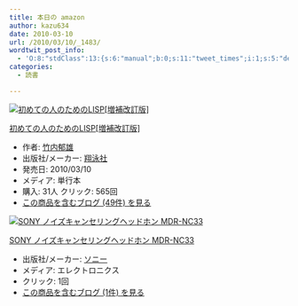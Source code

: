 ```yaml
---
title: 本日の amazon
author: kazu634
date: 2010-03-10
url: /2010/03/10/_1483/
wordtwit_post_info:
  - 'O:8:"stdClass":13:{s:6:"manual";b:0;s:11:"tweet_times";i:1;s:5:"delay";i:0;s:7:"enabled";i:1;s:10:"separation";s:2:"60";s:7:"version";s:3:"3.7";s:14:"tweet_template";b:0;s:6:"status";i:2;s:6:"result";a:0:{}s:13:"tweet_counter";i:2;s:13:"tweet_log_ids";a:1:{i:0;i:5153;}s:9:"hash_tags";a:0:{}s:8:"accounts";a:1:{i:0;s:7:"kazu634";}}'
categories:
  - 読書

---
```

<div class="section">
<div class="hatena-asin-detail">
<a href="http://www.amazon.co.jp/dp/4798119415/?tag=hatena_st1-22&ascsubtag=d-7ibv" onclick="__gaTracker('send', 'event', 'outbound-article', 'http://www.amazon.co.jp/dp/4798119415/?tag=hatena_st1-22&ascsubtag=d-7ibv', '');"><img src="https://images-na.ssl-images-amazon.com/images/I/514rdLjpERL._SL160_.jpg" class="hatena-asin-detail-image" alt="初めての人のためのLISP[増補改訂版]" title="初めての人のためのLISP[増補改訂版]" /></a></p> 
    
<div class="hatena-asin-detail-info">
<p class="hatena-asin-detail-title">
<a href="http://www.amazon.co.jp/dp/4798119415/?tag=hatena_st1-22&ascsubtag=d-7ibv" onclick="__gaTracker('send', 'event', 'outbound-article', 'http://www.amazon.co.jp/dp/4798119415/?tag=hatena_st1-22&ascsubtag=d-7ibv', '初めての人のためのLISP[増補改訂版]');">初めての人のためのLISP[増補改訂版]</a>
</p>
      
<ul>
<li>
<span class="hatena-asin-detail-label">作者:</span> <a href="http://d.hatena.ne.jp/keyword/%C3%DD%C6%E2%B0%EA%CD%BA" onclick="__gaTracker('send', 'event', 'outbound-article', 'http://d.hatena.ne.jp/keyword/%C3%DD%C6%E2%B0%EA%CD%BA', '竹内郁雄');" class="keyword">竹内郁雄</a>
</li>
<li>
<span class="hatena-asin-detail-label">出版社/メーカー:</span> <a href="http://d.hatena.ne.jp/keyword/%E6%C6%B1%CB%BC%D2" onclick="__gaTracker('send', 'event', 'outbound-article', 'http://d.hatena.ne.jp/keyword/%E6%C6%B1%CB%BC%D2', '翔泳社');" class="keyword">翔泳社</a>
</li>
<li>
<span class="hatena-asin-detail-label">発売日:</span> 2010/03/10
</li>
<li>
<span class="hatena-asin-detail-label">メディア:</span> 単行本
</li>
<li>
<span class="hatena-asin-detail-label">購入</span>: 31人 <span class="hatena-asin-detail-label">クリック</span>: 565回
</li>
<li>
<a href="http://d.hatena.ne.jp/asin/4798119415" onclick="__gaTracker('send', 'event', 'outbound-article', 'http://d.hatena.ne.jp/asin/4798119415', 'この商品を含むブログ (49件) を見る');" target="_blank">この商品を含むブログ (49件) を見る</a>
</li>
</ul>
</div>
    
<div class="hatena-asin-detail-foot">
</div>
</div>
  
<div class="hatena-asin-detail">
<a href="http://www.amazon.co.jp/dp/B002BWP78U/?tag=hatena_st1-22&ascsubtag=d-7ibv" onclick="__gaTracker('send', 'event', 'outbound-article', 'http://www.amazon.co.jp/dp/B002BWP78U/?tag=hatena_st1-22&ascsubtag=d-7ibv', '');"><img src="http://d.hatena.ne.jp/images/hatena_aws.gif" class="hatena-asin-detail-image" alt="SONY ノイズキャンセリングヘッドホン MDR-NC33" title="SONY ノイズキャンセリングヘッドホン MDR-NC33" /></a></p> 
    
<div class="hatena-asin-detail-info">
<p class="hatena-asin-detail-title">
<a href="http://www.amazon.co.jp/dp/B002BWP78U/?tag=hatena_st1-22&ascsubtag=d-7ibv" onclick="__gaTracker('send', 'event', 'outbound-article', 'http://www.amazon.co.jp/dp/B002BWP78U/?tag=hatena_st1-22&ascsubtag=d-7ibv', 'SONY ノイズキャンセリングヘッドホン MDR-NC33');">SONY ノイズキャンセリングヘッドホン MDR-NC33</a>
</p>
      
<ul>
<li>
<span class="hatena-asin-detail-label">出版社/メーカー:</span> <a href="http://d.hatena.ne.jp/keyword/%A5%BD%A5%CB%A1%BC" onclick="__gaTracker('send', 'event', 'outbound-article', 'http://d.hatena.ne.jp/keyword/%A5%BD%A5%CB%A1%BC', 'ソニー');" class="keyword">ソニー</a>
</li>
<li>
<span class="hatena-asin-detail-label">メディア:</span> エレクトロニクス
</li>
<li>
<span class="hatena-asin-detail-label">クリック</span>: 1回
</li>
<li>
<a href="http://d.hatena.ne.jp/asin/B002BWP78U" onclick="__gaTracker('send', 'event', 'outbound-article', 'http://d.hatena.ne.jp/asin/B002BWP78U', 'この商品を含むブログ (1件) を見る');" target="_blank">この商品を含むブログ (1件) を見る</a>
</li>
</ul>
</div>
    
<div class="hatena-asin-detail-foot">
</div>
</div>
</div>
